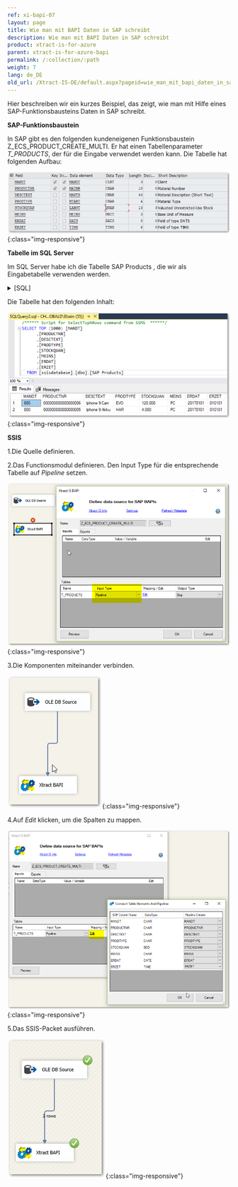```yaml
---
ref: xi-bapi-07
layout: page
title: Wie man mit BAPI Daten in SAP schreibt
description: Wie man mit BAPI Daten in SAP schreibt
product: xtract-is-for-azure
parent: xtract-is-for-azure-bapi
permalink: /:collection/:path
weight: 7
lang: de_DE
old_url: /Xtract-IS-DE/default.aspx?pageid=wie_man_mit_bapi_daten_in_sap_schreibt
---
```


Hier beschreiben wir ein kurzes Beispiel, das zeigt, wie man mit Hilfe eines SAP-Funktionsbausteins Daten in SAP schreibt. 


**SAP-Funktionsbaustein**

In SAP gibt es den folgenden kundeneigenen Funktionsbaustein Z_ECS_PRODUCT_CREATE_MULTI. 
Er hat einen Tabellenparameter *T_PRODUCTS*, der für die Eingabe verwendet werden kann. Die Tabelle hat folgenden Aufbau:

![ssis-write-sap-01](/img/content/ssis-write-sap-01.png){:class="img-responsive"}

**Tabelle im SQL Server** 

Im SQL Server habe ich die Tabelle SAP Products , die wir als Eingabetabelle verwenden werden. 

<details>
<summary>[SQL]</summary>
{% highlight sql %}
CREATE TABLE [SAP Products] (
    [MANDT] nvarchar(3),
    [PRODUCTNR] nvarchar(18),
    [DESCTEXT] nvarchar(40),
    [PRODTYPE] nvarchar(4),
    [STOCKQUAN] numeric(18,3),
    [MEINS] nvarchar(3),
    [ERDAT] nvarchar(8),
    [ERZET] nvarchar(6)
)
{% endhighlight %}
</details>

Die Tabelle hat den folgenden Inhalt:

![ssis-write-sql-01](/img/content/ssis-write-sql-01.png){:class="img-responsive"}

**SSIS** 

1.Die Quelle definieren. 

2.Das Functionsmodul definieren. Den Input Type für die entsprechende Tabelle auf *Pipeline* setzen.

![ssis-write-xtractis-fuba-01](/img/content/ssis-write-xtractis-fuba-01.png){:class="img-responsive"}

3.Die Komponenten miteinander verbinden. 

![ssis-write-xtractis-fuba-02](/img/content/ssis-write-xtractis-fuba-02.png){:class="img-responsive"}

4.Auf *Edit*  klicken, um die Spalten zu mappen. 

![ssis-write-xtractis-fuba-03](/img/content/ssis-write-xtractis-fuba-03.png){:class="img-responsive"}

5.Das SSIS-Packet ausführen. 

![ssis-write-xtractis-fuba-04](/img/content/ssis-write-xtractis-fuba-04.png){:class="img-responsive"}
